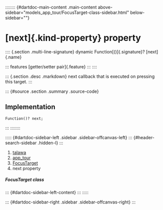 :::::::: {#dartdoc-main-content .main-content above-sidebar="models_app_tour/FocusTarget-class-sidebar.html" below-sidebar=""}
<div>

# [next]{.kind-property} property

</div>

:::: {.section .multi-line-signature}
dynamic Function[()]{.signature}? [next]{.name}

::: features
[getter/setter pair]{.feature}
:::
::::

::: {.section .desc .markdown}
next callback that is executed on pressing this target.
:::

::: {#source .section .summary .source-code}
## Implementation

``` language-dart
Function()? next;
```
:::
::::::::

::::: {#dartdoc-sidebar-left .sidebar .sidebar-offcanvas-left}
::: {#header-search-sidebar .hidden-l}
:::

1.  [talawa](../../index.html)
2.  [app_tour](../../models_app_tour/)
3.  [FocusTarget](../../models_app_tour/FocusTarget-class.html)
4.  next property

##### FocusTarget class

::: {#dartdoc-sidebar-left-content}
:::
:::::

::: {#dartdoc-sidebar-right .sidebar .sidebar-offcanvas-right}
:::
